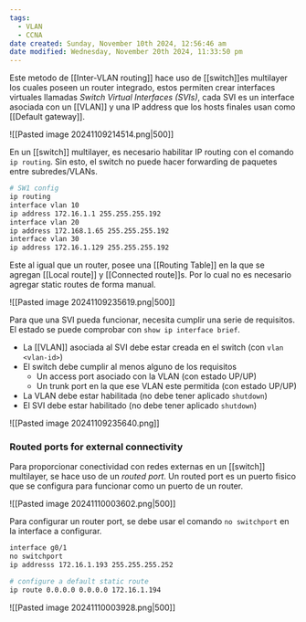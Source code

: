 ```yaml
---
tags:
  - VLAN
  - CCNA
date created: Sunday, November 10th 2024, 12:56:46 am
date modified: Wednesday, November 20th 2024, 11:33:50 pm
---
```

Este metodo  de [[Inter-VLAN routing]] hace uso de [[switch]]es multilayer los cuales poseen un router integrado, estos permiten crear interfaces virtuales llamadas _Switch Virtual Interfaces (SVIs)_, cada SVI es un interface asociada con un [[VLAN]] y una IP address que los hosts finales usan como [[Default gateway]]. 

![[Pasted image 20241109214514.png|500]]

En un [[switch]] multilayer, es necesario habilitar IP routing con el comando `ip routing`. Sin esto, el switch no puede hacer forwarding de paquetes entre subredes/VLANs. 

``` bash
# SW1 config 
ip routing 
interface vlan 10 
ip address 172.16.1.1 255.255.255.192 
interface vlan 20
ip address 172.168.1.65 255.255.255.192 
interface vlan 30
ip address 172.16.1.129 255.255.255.192 
```

Este al igual que un router, posee una [[Routing Table]] en la que se agregan [[Local route]] y [[Connected route]]s. Por lo cual no es necesario agregar static routes de forma manual.

![[Pasted image 20241109235619.png|500]]

Para que una SVI pueda funcionar, necesita cumplir una serie de requisitos. El estado se puede comprobar con `show ip interface brief`.
- La [[VLAN]] asociada al SVI debe estar creada en el switch (con `vlan <vlan-id>`)
- El switch debe cumplir al menos alguno de los requisitos 
	- Un access port asociado con la VLAN (con estado UP/UP)
	- Un trunk port en la que ese VLAN este permitida (con estado UP/UP)
- La VLAN debe estar habilitada (no debe tener aplicado `shutdown`)
- El SVI debe estar habilitado (no debe tener aplicado `shutdown`)

![[Pasted image 20241109235640.png]]

### Routed ports for external connectivity 
Para proporcionar conectividad con redes externas en un [[switch]] multilayer, se hace uso de un _routed port_. Un routed port es un puerto fisico que se configura para funcionar como un puerto de un router. 

![[Pasted image 20241110003602.png|500]]

Para configurar un router port, se debe usar el comando `no switchport` en la interface a configurar. 

``` bash
interface g0/1
no switchport 
ip addresss 172.16.1.193 255.255.255.252

# configure a default static route 
ip route 0.0.0.0 0.0.0.0 172.16.1.194
```

![[Pasted image 20241110003928.png|500]]